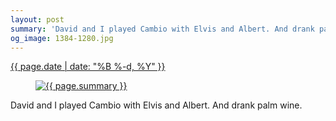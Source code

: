 ```yaml
---
layout: post
summary: 'David and I played Cambio with Elvis and Albert. And drank palm wine.'
og_image: 1384-1280.jpg
---
```


<p>
 <time>
  <a href="/1384">
   {{ page.date | date: "%B %-d, %Y" }}
  </a>
 </time>
 <a href="/1384">
  <figure data-taken="5/14/2021">
   <img alt="{{ page.summary }}" sizes="(min-width: 700px) 50vw, calc(100vw - 2rem)" src="{{ site.assets_url }}/1384-640.jpg" srcset="{{ site.assets_url }}/1384-320.jpg 320w, {{ site.assets_url }}/1384-640.jpg 640w, {{ site.assets_url }}/1384-960.jpg 960w, {{ site.assets_url }}/1384-1280.jpg 1280w"/>
  </figure>
 </a>
 <span>
  David and I played Cambio with Elvis and Albert. And drank palm wine.
 </span>
</p>
